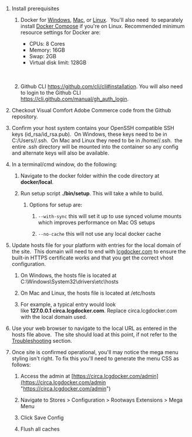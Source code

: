 1.  Install prerequisites

    1. Docker for [Windows](https://docs.docker.com/docker-for-windows/install/ "https://docs.docker.com/docker-for-windows/install/"), [Mac](https://docs.docker.com/docker-for-mac/install/ "https://docs.docker.com/docker-for-mac/install/"), or [Linux](https://docs.docker.com/install/linux/docker-ce/ubuntu/#set-up-the-repository "https://docs.docker.com/install/linux/docker-ce/ubuntu/#set-up-the-repository").  You'll also need  to separately install [Docker Compose](https://docs.docker.com/compose/install/#install-compose "https://docs.docker.com/compose/install/#install-compose") if you're on Linux. Recommended minimum resource settings for Docker are:
        - CPUs: 8 Cores
        - Memory: 16GB
        - Swap: 2GB
        - Virtual disk limit: 128GB
        <br>
        <br>


    2. Github CLI https://github.com/cli/cli#installation. You will also need to login to the Github CLI https://cli.github.com/manual/gh_auth_login.
    
2.  Checkout Visual Comfort Adobe Commerce code from the Github repository.
    
3.  Confirm your host system contains your OpenSSH compatible SSH keys (id\_rsa/id\_rsa.pub).  On Windows, these keys need to be in C:/Users/<username>/.ssh.  On Mac and Linux they need to be in /home/<username>/.ssh.  the entire .ssh directory will be mounted into the container so any config and alternate keys will also be available.
            
4.  In a terminal/cmd window, do the following:
    
    1.  Navigate to the docker folder within the code directory at **docker/local**.
        
    2.  Run setup script **./bin/setup**. This will take a while to build.
        
        1.  Options for setup are:
            
            1.  `--with-sync` this will set it up to use synced volume mounts which improves performance on Mac OS setups
                
            2.  `--no-cache` this will not use any local docker cache
        
5.  Update hosts file for your platform with entries for the local domain of the site.  This domain will need to end with [lcgdocker.com](http://lcgdocker.com/ "http://lcgdocker.com") to ensure the built-in HTTPS certificate works and that you get the correct vhost configuration.
    
    1.  On Windows, the hosts file is located at C:\\Windows\\System32\\drivers\\etc\\hosts
        
    2.  On Mac and Linux, the hosts file is located at /etc/hosts
        
    3.  For example, a typical entry would look like **127.0.0.1 circa.lcgdocker.com**. Replace circa.lcgdocker.com with the local domain used.
        
6.  Use your web browser to navigate to the local URL as entered in the hosts file above.  The site should load at this point, if not refer to the [Troubleshooting](https://lyonscg.atlassian.net/wiki/spaces/CRL/pages/3172794579/Magento+2+-+Local+Setup+with+Client+Code#Troubleshooting "#Troubleshooting") section.
    
7.  Once site is confirmed operational, you'll may notice the mega menu styling isn't right. To fix this you'll need to generate the menu CSS as follows:
    
    1.  Access the admin at [https://circa.lcgdocker.com/admin](https://circa.lcgdocker.com/admin "https://circa.lcgdocker.com/admin")
        
    2.  Navigate to Stores > Configuration > Rootways Extensions > Mega Menu
        
    3.  Click Save Config
        
    4.  Flush all caches